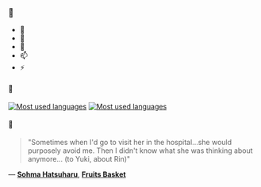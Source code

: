 ### 👋

- 🔭
- 🌱
- 💬
- 📫
- ⚡

#### 🧏

[![Most used languages](https://github-readme-stats-aynah.vercel.app/api/top-langs/?username=aynh&theme=solarized-dark&langs_count=6&layout=compact&hide_title=true)](https://github.com/anuraghazra/github-readme-stats#gh-dark-mode-only)
[![Most used languages](https://github-readme-stats-aynah.vercel.app/api/top-langs/?username=aynh&theme=solarized-light&langs_count=6&layout=compact&hide_title=true)](https://github.com/anuraghazra/github-readme-stats#gh-light-mode-only)

#### 💬

> "Sometimes when I'd go to visit her in the hospital...she would purposely avoid me. Then I didn't know what she was thinking about anymore... (to Yuki, about Rin)"

&mdash; [**Sohma Hatsuharu**](https://myanimelist.net/character.php?q=Sohma%20Hatsuharu&cat=character), [**Fruits Basket**](https://myanimelist.net/search/all?q=Fruits%20Basket&cat=all)

